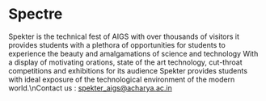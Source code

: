 # Spectre
Spekter is the technical fest of AIGS with over thousands of visitors it provides students with a plethora of opportunities for students to experience the beauty and amalgamations of science and technology  With a display of motivating orations, state of the art technology, cut-throat competitions and exhibitions for its audience Spekter provides students with ideal exposure of the technological environment of the modern world.\nContact us : spekter_aigs@acharya.ac.in

